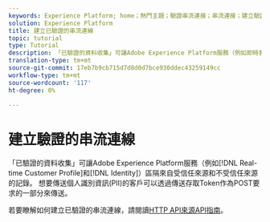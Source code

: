 ```yaml
---
keywords: Experience Platform; home；熱門主題；驗證串流連接；串流連接；建立驗證串流連接；建立驗證串流連接；流接收；接收；
solution: Experience Platform
title: 建立已驗證的串流連線
topic: tutorial
type: Tutorial
description: 「已驗證的資料收集」可讓Adobe Experience Platform服務（例如即時客戶個人檔案和身分識別）區隔來自受信任來源和不受信任來源的記錄。
translation-type: tm+mt
source-git-commit: 17eb7b9cb715d7d8d0d7bce930ddec43259149cc
workflow-type: tm+mt
source-wordcount: '117'
ht-degree: 0%

---
```



# 建立驗證的串流連線

「已驗證的資料收集」可讓Adobe Experience Platform服務（例如[!DNL Real-time Customer Profile]和[!DNL Identity]）區隔來自受信任來源和不受信任來源的記錄。 想要傳送個人識別資訊(PII)的客戶可以透過傳送存取Token作為POST要求的一部分來傳送。

若要瞭解如何建立已驗證的串流連線，請閱讀[HTTP API來源API指南](../../sources/tutorials/api/create/streaming/http.md)。
